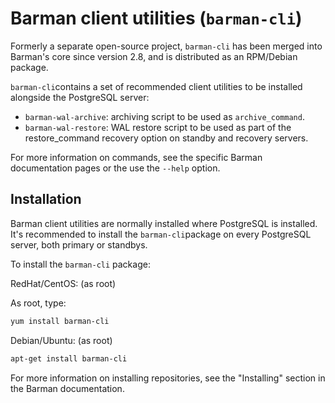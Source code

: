 # Barman client utilities (`barman-cli`)

Formerly a separate open-source project, `barman-cli` has been merged into Barman's core since version 2.8, and is distributed as an RPM/Debian package. 

`barman-cli`contains a set of recommended client utilities to be installed alongside the PostgreSQL server:

- `barman-wal-archive`: archiving script to be used as `archive_command`.
- `barman-wal-restore`: WAL restore script to be used as part of the restore_command recovery option on standby and recovery servers.

For more information on commands, see the specific Barman documentation pages or the use the `--help` option.

## Installation

Barman client utilities are normally installed where PostgreSQL is installed. It's recommended to install the `barman-cli`package on every PostgreSQL server, both primary or standbys.

To install the `barman-cli` package:

RedHat/CentOS: (as root)

As root, type:
```bash
yum install barman-cli
```
Debian/Ubuntu:  (as root)
```bash
apt-get install barman-cli
```
For more information on installing repositories, see the "Installing" section in the Barman documentation.